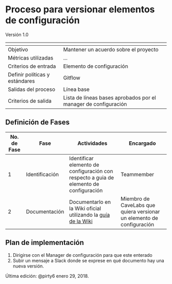 # Proceso para versionar elementos de configuración
Versión 1.0


[]() | []()  
--|--
Objetivo| Mantener un acuerdo sobre el proyecto
Métricas utilizadas | ...
Criterios de entrada | Elemento de configuración
Definir políticas y estándares | Gitflow
Salidas del proceso | Línea base
Criterios de salida | Lista de líneas bases aprobados por el manager de configuración

## Definición de Fases
No. de Fase | Fase | Actividades | Encargado
------------|------|-------------|-----------
1 | Identificación | Identificar elemento de configuración con respecto a guia de elemento de configuración | Teammember
2 | Documentación | Documentarlo en la Wiki oficial utilizando la [guía de la Wiki](https://github.com/CaveLabs-1/Wiki/blob/master/Guia%20Wiki.md) | Miembro de CaveLabs que quiera versionar un elemento de configuración


## Plan de implementación
1. Dirigirse con el Manager de configuración para que este enterado
2. Subir un mensaje a Slack donde se exprese en qué documento hay una nueva versión.



Última edición: @pirty6 enero 29, 2018.
